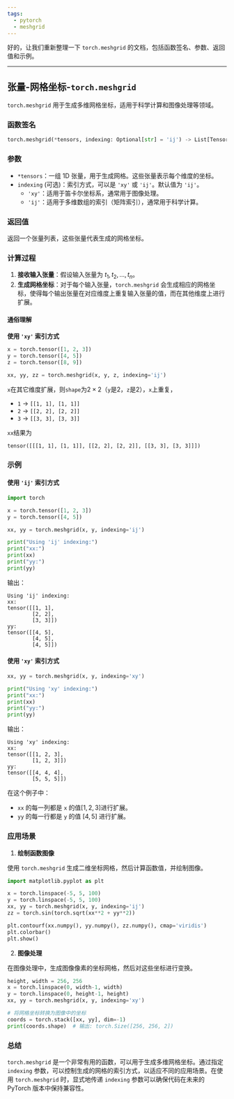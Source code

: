 ```yaml
---
tags:
  - pytorch
  - meshgrid
---
```

好的，让我们重新整理一下 `torch.meshgrid` 的文档，包括函数签名、参数、返回值和示例。

---

## 张量-网格坐标-`torch.meshgrid` 

`torch.meshgrid` 用于生成多维网格坐标，适用于科学计算和图像处理等领域。

### 函数签名

```python
torch.meshgrid(*tensors, indexing: Optional[str] = 'ij') -> List[Tensor]
```

### 参数

- `*tensors`：一组 1D 张量，用于生成网格。这些张量表示每个维度的坐标。
- `indexing` (可选)：索引方式，可以是 `'xy'` 或 `'ij'`。默认值为 `'ij'`。
  - `'xy'`：适用于笛卡尔坐标系，通常用于图像处理。
  - `'ij'`：适用于多维数组的索引（矩阵索引），通常用于科学计算。

### 返回值

返回一个张量列表，这些张量代表生成的网格坐标。


### 计算过程

1. **接收输入张量**：假设输入张量为 $t_1, t_2, \dots, t_n$。
2. **生成网格坐标**：对于每个输入张量，`torch.meshgrid` 会生成相应的网格坐标，使得每个输出张量在对应维度上重复输入张量的值，而在其他维度上进行扩展。

#### 通俗理解

**使用 `'xy'` 索引方式**

```python
x = torch.tensor([1, 2, 3])
y = torch.tensor([4, 5])
z = torch.tensor([8, 9])

xx, yy, zz = torch.meshgrid(x, y, z, indexing='ij')
```

`x`在其它维度扩展，则`shape`为$2 \times 2$（`y`是2，`z`是2），`x`上重复，

* `1` -> `[[1, 1], [1, 1]]`
* `2` -> `[[2, 2], [2, 2]]`
* `3` -> `[[3, 3], [3, 3]]`

`xx`结果为

```
tensor([[[1, 1], [1, 1]], [[2, 2], [2, 2]], [[3, 3], [3, 3]]])
```

### 示例

#### 使用 `'ij'` 索引方式

```python
import torch

x = torch.tensor([1, 2, 3])
y = torch.tensor([4, 5])

xx, yy = torch.meshgrid(x, y, indexing='ij')

print("Using 'ij' indexing:")
print("xx:")
print(xx)
print("yy:")
print(yy)
```

输出：

```plaintext
Using 'ij' indexing:
xx:
tensor([[1, 1],
        [2, 2],
        [3, 3]])
yy:
tensor([[4, 5],
        [4, 5],
        [4, 5]])
```

#### 使用 `'xy'` 索引方式

```python
xx, yy = torch.meshgrid(x, y, indexing='xy')

print("Using 'xy' indexing:")
print("xx:")
print(xx)
print("yy:")
print(yy)
```

输出：

```plaintext
Using 'xy' indexing:
xx:
tensor([[1, 2, 3],
        [1, 2, 3]])
yy:
tensor([[4, 4, 4],
        [5, 5, 5]])
```

在这个例子中：

* `xx` 的每一列都是 `x` 的值$[1, 2, 3]$进行扩展。
* `yy` 的每一行都是 `y` 的值 $[4, 5]$ 进行扩展。

### 应用场景

1. **绘制函数图像**

使用 `torch.meshgrid` 生成二维坐标网格，然后计算函数值，并绘制图像。

```python
import matplotlib.pyplot as plt

x = torch.linspace(-5, 5, 100)
y = torch.linspace(-5, 5, 100)
xx, yy = torch.meshgrid(x, y, indexing='ij')
zz = torch.sin(torch.sqrt(xx**2 + yy**2))

plt.contourf(xx.numpy(), yy.numpy(), zz.numpy(), cmap='viridis')
plt.colorbar()
plt.show()
```

2. **图像处理**

在图像处理中，生成图像像素的坐标网格，然后对这些坐标进行变换。

```python
height, width = 256, 256
x = torch.linspace(0, width-1, width)
y = torch.linspace(0, height-1, height)
xx, yy = torch.meshgrid(x, y, indexing='xy')

# 将网格坐标转换为图像中的坐标
coords = torch.stack([xx, yy], dim=-1)
print(coords.shape)  # 输出: torch.Size([256, 256, 2])
```

### 总结

`torch.meshgrid` 是一个非常有用的函数，可以用于生成多维网格坐标。通过指定 `indexing` 参数，可以控制生成的网格的索引方式，以适应不同的应用场景。在使用 `torch.meshgrid` 时，显式地传递 `indexing` 参数可以确保代码在未来的 PyTorch 版本中保持兼容性。